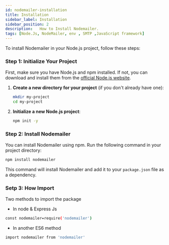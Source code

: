 ```yaml
---
id: nodemailer-installation
title: Installation
sidebar_label: Installation
sidebar_position: 2
description:   How to Install Nodemailer.
tags: [Node.Js, NodeMailer, env , SMTP ,JavaScript framework]
---
```


To install Nodemailer in your Node.js project, follow these steps:

### Step 1: Initialize Your Project

First, make sure you have Node.js and npm installed. If not, you can download and install them from the [official Node.js website](https://nodejs.org/).

1. **Create a new directory for your project** (if you don't already have one):
    ```bash
    mkdir my-project
    cd my-project
    ```

2. **Initialize a new Node.js project**:
    ```bash
    npm init -y
    ```

### Step 2: Install Nodemailer

You can install Nodemailer using npm. Run the following command in your project directory:

```bash
npm install nodemailer
```

This command will install Nodemailer and add it to your `package.json` file as a dependency.

### Setp 3: How Import 

Two methods to import the package

- In node & Express Js
```bash
const nodemailer=require('nodemailer')
```

- In another ES6 method

```bash
import nodemailer from 'nodemailer'
```


